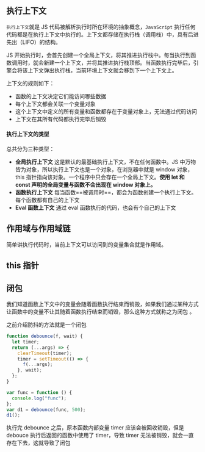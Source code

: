 ## 执行上下文

`执行上下文`就是 JS 代码被解析执行时所在环境的抽象概念，`JavaScript` 执行任何代码都是在执行上下文中执行的。上下文都存储在执行栈（调用栈）中，具有后进先出（LIFO）的结构。

JS 开始执行时，会首先创建一个全局上下文，将其推进执行栈中。每当执行到函数调用时，就会新建一个上下文，并将其推进执行栈顶部。当函数执行完毕后，引擎会将该上下文弹出执行栈，当前环境上下文就会移到下一个上下文上。

上下文的规则如下：

- 函数的上下文决定它们能访问哪些数据
- 每个上下文都会关联一个变量对象
- 这个上下文中定义的所有变量和函数都存在于变量对象上，无法通过代码访问
- 上下文在其所有代码都执行完毕后销毁

#### 执行上下文的类型

总共分为三种类型：

- **全局执行上下文** 这是默认的最基础执行上下文，不在任何函数中。JS 中万物皆为对象，所以执行上下文也是一个对象，在浏览器中就是 window 对象，this 指针指向该对象。一个程序中只会存在一个全局上下文。**使用 let 和 const 声明的全局变量与函数不会出现在 window 对象上。**
- **函数执行上下文** 每当函数==被调用时==，都会为函数创建一个执行上下文。每个函数都有自己的上下文
- **Eval 函数上下文** 通过 eval 函数执行的代码，也会有个自己的上下文

## 作用域与作用域链

简单讲执行代码时，当前上下文可以访问到的变量集合就是作用域。

## this 指针

## 闭包

我们知道函数上下文中的变量会随着函数执行结束而销毁，如果我们通过某种方式让函数中的变量不让其随着函数执行结束而销毁，那么这种方式就称之为闭包 。

之前介绍防抖的方法就是一个闭包

```js
function debounce(f, wait) {
  let timer;
  return (...args) => {
    clearTimeout(timer);
    timer = setTimeout(() => {
      f(...args);
    }, wait);
  };
}

var func = function () {
  console.log("func");
};
var d1 = debounce(func, 500);
d1();
```

执行完 debounce 之后，原本函数内部变量 timer 应该会被回收销毁，但是 debouce 执行后返回的函数中使用了 timer，导致 timer 无法被销毁，就会一直存在下去，这就导致了闭包
